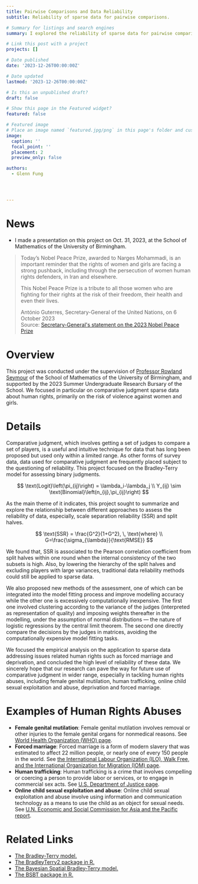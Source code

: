 ```yaml
---
title: Pairwise Comparisons and Data Reliability
subtitle: Reliability of sparse data for pairwise comparisons.

# Summary for listings and search engines
summary: I explored the reliability of sparse data for pairwise comparisons using the Bradley-Terry model in the summer of 2023. 

# Link this post with a project
projects: []

# Date published
date: '2023-12-26T00:00:00Z'

# Date updated
lastmod: '2023-12-26T00:00:00Z'

# Is this an unpublished draft?
draft: false

# Show this page in the Featured widget?
featured: false

# Featured image
# Place an image named `featured.jpg/png` in this page's folder and customize its options here.
image:
  caption: ''
  focal_point: ''
  placement: 2
  preview_only: false

authors:
  - Glenn Fung




---
```


# News
* I made a presentation on this project on Oct. 31, 2023, at the School of Mathematics of the University of Birmingham. 

> <p>Today’s Nobel Peace Prize, awarded to Narges Mohammadi, is an important reminder that the rights of women and girls are facing a strong pushback, including through the persecution of women human rights defenders, in Iran and elsewhere.</p>
> <p>This Nobel Peace Prize is a tribute to all those women who are fighting for their rights at the risk of their freedom, their health and even their lives.</p>
> <p>António Guterres, Secretary-General of the United Nations, on 6 October 2023<br>
> Source: <a href="https://www.un.org/sg/en/content/sg/statement/2023-10-06/secretary-generals-statement-the-2023-nobel-peace-prize">Secretary-General's statement on the 2023 Nobel Peace Prize</a></p>

# Overview
This project was conducted under the supervision of [Professor Rowland Seymour](https://www.rowlandseymour.com/) of the School of Mathematics of the University of Birmingham, and supported by the 2023 Summer Undergraduate Research Bursary of the School. We focused in particular on comparative judgment sparse data about human rights, primarily on the risk of violence against women and girls. 

# Details
Comparative judgment, which involves getting a set of judges to compare a set of players, is a useful and intuitive technique for data that has long been proposed but used only within a limited range. As other forms of survey data, data used for comparative judgment are frequently placed subject to the questioning of reliability. This project focused on the Bradley-Terry model for assessing binary judgments. 

$$
\text{Logit}\left(\pi_{ij}\right) = \lambda_i-\lambda_j \\
Y_{ij} \sim \text{Binomial}\left(n_{ij},\pi_{ij}\right)
$$

As the main theme of it indicates, this project sought to summarize and explore the relationship between different approaches to assess the reliability of data, especially, scale separation reliability (SSR) and split halves.  

$$
\text{SSR} = \frac{G^2}{1+G^2}, \, \text{where} \\
G=\frac{\sigma_{\lambda}}{\text{RMSE}}
$$

We found that, SSR is associated to the Pearson correlation coefficient from split halves within one round when the internal consistency of the two subsets is high. Also, by lowering the hierarchy of the split halves and excluding players with large variances, traditional data reliability methods could still be applied to sparse data. 

We also proposed new methods of the assessment, one of which can be integrated into the model fitting process and improve modelling accuracy while the other one is excessively computationally inexpensive. The first one involved clustering according to the variance of the judges (interpreted as representation of quality) and imposing weights thereafter in the modelling, under the assumption of normal distributions — the nature of logistic regressions by the central limit theorem. The second one directly compare the decisions by the judges in matrices, avoiding the computationally expensive model fitting tasks. 

We focused the empirical analysis on the application to sparse data addressing issues related human rights such as forced marriage and deprivation, and concluded the high level of reliability of these data. We sincerely hope that our research can pave the way for future use of comparative judgment in wider range, especially in tackling human rights abuses, including female genital mutilation, human trafficking, online child sexual exploitation and abuse, deprivation and forced marriage. 

# Examples of Human Rights Abuses
* **Female genital mutilation**: Female genital mutilation involves removal or other injuries to the female genital organs for nonmedical reasons. See [World Health Organization (WHO) page](https://www.who.int/news-room/fact-sheets/detail/female-genital-mutilation).
* **Forced marriage**: Forced marriage is a form of modern slavery that was estimated to affect 22 million people, or nearly one of every 150 people in the world. See [the International Labour Organization (ILO), Walk Free, and the International Organization for Migration (IOM) page]( https://www.walkfree.org/reports/global-estimates-of-modern-slavery-2022).
* **Human trafficking**: Human trafficking is a crime that involves compelling or coercing a person to provide labor or services, or to engage in commercial sex acts. See [U.S. Department of Justice page](https://www.justice.gov/humantrafficking/what-is-human-trafficking).
* **Online child sexual exploitation and abuse**: Online child sexual exploitation and abuse involve using information and communication technology as a means to use the child as an object for sexual needs. See [U.N. Economic and Social Commission for Asia and the Pacific report](https://citeseerx.ist.psu.edu/viewdoc/download;jsessionid=E2DC58C89012864145C37E78191B4BA2?doi=10.1.1.510.3821&rep=rep1&type=pdf). 

# Related Links
* [The Bradley-Terry model. ](https://doi.org/10.1093/biomet/39.3-4.324)
* [The BradleyTerry2 package in R. ](https://github.com/hturner/BradleyTerry2)
* [The Bayesian Spatial Bradley-Terry model. ](https://doi.org/10.1111/rssc.12532)
* [The BSBT package in R. ](https://github.com/rowlandseymour/BSBT)







